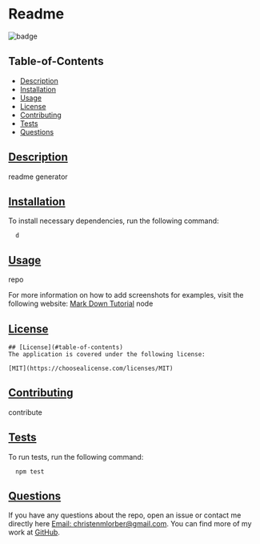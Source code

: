 
  # Readme

  
  ![badge](https://img.shields.io/badge/license-MIT-blue)
    

  ## Table-of-Contents

  * [Description](#description)
  * [Installation](#dependencies)
  * [Usage](#usage) 
  * [License](#license) 
  * [Contributing](#contributing)
  * [Tests](#tests)
  * [Questions](#questions)

  ## [Description](#table-of-contents)

  readme generator
  
  ## [Installation](#table-of-contents)
  
  To install necessary dependencies, run the following command:
  
```
  d
```
  
  ## [Usage](#table-of-contents)

  repo

  For more information on how to add screenshots for examples, visit the following website:
  [Mark Down Tutorial](https://agea.github.io/tutorial.md/)
  node
  ## [License](#table-of-contents) 
  
    ## [License](#table-of-contents)
    The application is covered under the following license:
    
    [MIT](https://choosealicense.com/licenses/MIT)
    
      
  
  ## [Contributing](#table-of-contents)

  contribute
  
  ## [Tests](#table-of-contents)
  
  To run tests, run the following command:
  
```
  npm test
```
  
  ## [Questions](#table-of-contents)
  
  If you have any questions about the repo, open an issue or contact me directly here 
  [Email: christenmlorber@gmail.com](mailto:christenmlorber@gmail.com). You can find more of my work at [GitHub](https://github.comcmarielorber).
